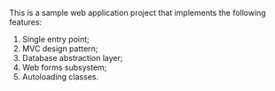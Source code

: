 This is a sample web application project that implements the following features:

1. Single entry point;
2. MVC design pattern;
3. Database abstraction layer;
4. Web forms subsystem;
5. Autoloading classes.
